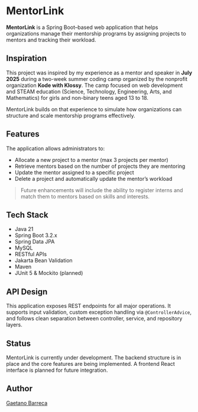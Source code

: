 # MentorLink

**MentorLink** is a Spring Boot–based web application that helps organizations manage their mentorship programs by assigning projects to mentors and tracking their workload.

## Inspiration

This project was inspired by my experience as a mentor and speaker in **July 2025** during a two-week summer coding camp organized by the nonprofit organization **Kode with Klossy**. The camp focused on web development and STEAM education (Science, Technology, Engineering, Arts, and Mathematics) for girls and non-binary teens aged 13 to 18.

MentorLink builds on that experience to simulate how organizations can structure and scale mentorship programs effectively.

## Features

The application allows administrators to:
- Allocate a new project to a mentor (max 3 projects per mentor)
- Retrieve mentors based on the number of projects they are mentoring
- Update the mentor assigned to a specific project
- Delete a project and automatically update the mentor’s workload

> Future enhancements will include the ability to register interns and match them to mentors based on skills and interests.

## Tech Stack

- Java 21
- Spring Boot 3.2.x
- Spring Data JPA
- MySQL
- RESTful APIs
- Jakarta Bean Validation
- Maven
- JUnit 5 & Mockito (planned)

## API Design

This application exposes REST endpoints for all major operations. It supports input validation, custom exception handling via `@ControllerAdvice`, and follows clean separation between controller, service, and repository layers.

## Status

MentorLink is currently under development. The backend structure is in place and the core features are being implemented. A frontend React interface is planned for future integration.

## Author

[Gaetano Barreca](https://github.com/gaebar)
